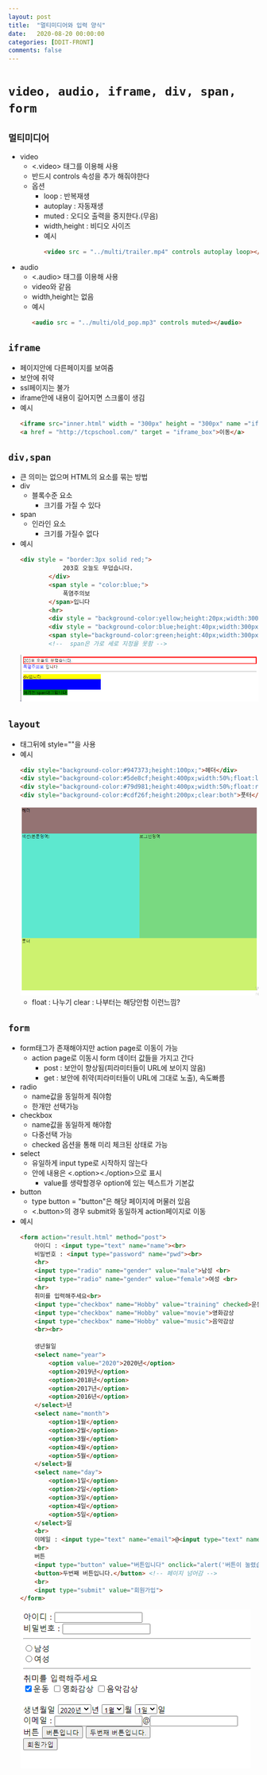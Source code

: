 ```yaml
---
layout: post
title:  "멀티미디어와 입력 양식"
date:   2020-08-20 00:00:00
categories: [DDIT-FRONT]
comments: false
---
```


# `video, audio, iframe, div, span, form`

## `멀티미디어`
- video
    - <.video> 태그를 이용해 사용
    - 반드시 controls 속성을 추가 해줘야한다
    - 옵션
        - loop : 반복재생
        - autoplay : 자동재생
        - muted : 오디오 출력을 중지한다.(무음)
        - width,height : 비디오 사이즈
        - 예시
            ```html
            <video src = "../multi/trailer.mp4" controls autoplay loop></video>
            ```
- audio
    - <.audio> 태그를 이용해 사용
    - video와 같음
    - width,height는 없음
    - 예시
        ```html
        <audio src = "../multi/old_pop.mp3" controls muted></audio>
        ```        

## `iframe`
- 페이지안에 다른페이지를 보여줌 
- 보안에 취약
- ssl페이지는 불가
- iframe안에 내용이 길어지면 스크롤이 생김
- 예시
    ```html
    <iframe src="inner.html" width = "300px" height = "300px" name ="iframe_box"></iframe>
    <a href = "http://tcpschool.com/" target = "iframe_box">이동</a>
    ```
  
## `div,span`   
- 큰 의미는 없으며 HTML의 요소를 묶는 방법
- div 
    - 블록수준 요소
        - 크기를 가질 수 있다
- span        
    - 인라인 요소
        - 크기를 가질수 없다
- 예시
    ```html
    <div style = "border:3px solid red;">
    			203호 오늘도 무덥습니다.
    		</div>
    		<span style = "color:blue;">
    			폭염주의보
    		</span>입니다
    		<hr>
    		<div style = "background-color:yellow;height:20px;width:300px;">div입니다</div>
    		<div style = "background-color:blue;height:40px;width:300px;"></div>
    		<span style="background-color:green;height:40px;width:300px;">여기는 span태그입니다.</span>
    		<!--  span은 가로 세로 지정을 못함 -->
    ```
    ![결과](/img/0820/1.PNG)

## `layout`
- 태그뒤에 style=""을 사용  
- 예시
    ```html
    <div style="background-color:#947373;height:100px;">헤더</div>
    <div style="background-color:#5de8cf;height:400px;width:50%;float:left;">섹션(본문영역)</div>
    <div style="background-color:#79d981;height:400px;width:50%;float:right;">로그인영역</div>
    <div style="background-color:#cdf26f;height:200px;clear:both">풋터</div>
    ``` 
    ![결과](/img/0820/2.PNG)
    - float : 나누기 clear : 나부터는 해당안함 이런느낌?

## `form`
- form태그가 존재해야지만 action page로 이동이 가능
    - action page로 이동시 form 데이터 값들을 가지고 간다
        - post : 보안이 향상됨(피라미터들이 URL에 보이지 않음)
        - get : 보안에 취약(피라미터들이 URL에 그대로 노출), 속도빠름
- radio
    - name값을 동일하게 줘야함
    - 한개만 선택가능  
- checkbox
    - name값을 동일하게 해야함
    - 다중선택 가능
    - checked 옵션을 통해 미리 체크된 상태로 가능     
- select
    - 유일하게 input type로 시작하지 않는다
    - 안에 내용은 <.option><./option>으로 표시
        - value를 생략할경우 option에 있는 텍스트가 기본값
- button
    - type button = "button"은 해당 페이지에 머물러 있음
    - <.button>의 경우 submit와 동일하게 action페이지로 이동
- 예시
    ```html
    <form action="result.html" method="post">
        아이디 : <input type="text" name="name"><br>
        비밀번호 : <input type="password" name="pwd"><br>
        <hr>
        <input type="radio" name="gender" value="male">남성 <br>
        <input type="radio" name="gender" value="female">여성 <br>
        <hr>
        취미를 입력해주세요<br>
        <input type="checkbox" name="Hobby" value="training" checked>운동
        <input type="checkbox" name="Hobby" value="movie">영화감상
        <input type="checkbox" name="Hobby" value="music">음악감상
        <br><br>
		
        생년월일
        <select name="year">
            <option value="2020">2020년</option>
            <option>2019년</option>
            <option>2018년</option>
            <option>2017년</option>
            <option>2016년</option>
        </select>년
        <select name="month">
            <option>1월</option>
            <option>2월</option>
            <option>3월</option>
            <option>4월</option>
            <option>5월</option>
        </select>월
        <select name="day">
            <option>1일</option>
            <option>2일</option>
            <option>3일</option>
            <option>4일</option>
            <option>5일</option>
        </select>일
        <br>
        이메일 : <input type="text" name="email">@<input type="text" name="domain">
        <br>
        버튼
        <input type="button" value="버튼입니다" onclick="alert('버튼이 눌렸습니다');">
        <button>두번째 버튼입니다.</button> <!-- 페이지 넘어감 -->
        <br>
        <input type="submit" value="회원가입">
    </form>
    ```                    
    ![결과](/img/0820/3.PNG)
             